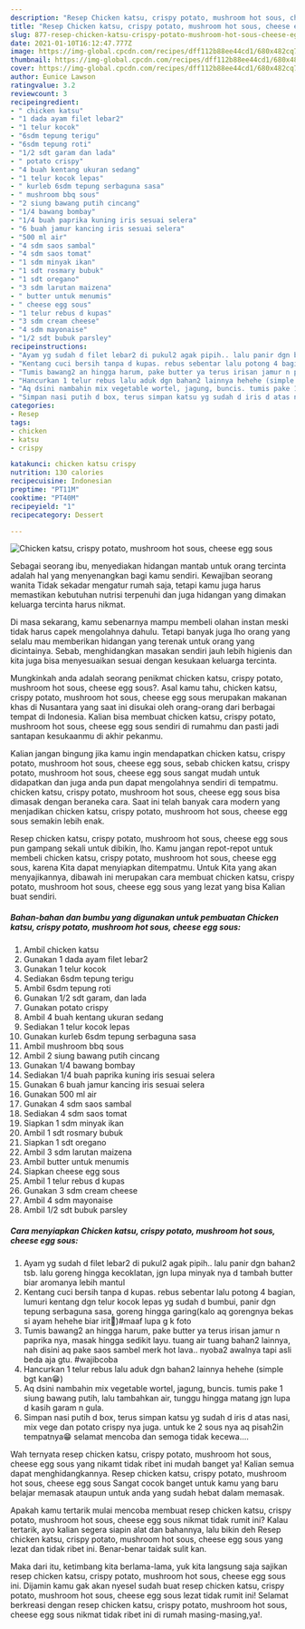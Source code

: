 ```yaml
---
description: "Resep Chicken katsu, crispy potato, mushroom hot sous, cheese egg sous yang enak dan Mudah Dibuat"
title: "Resep Chicken katsu, crispy potato, mushroom hot sous, cheese egg sous yang enak dan Mudah Dibuat"
slug: 877-resep-chicken-katsu-crispy-potato-mushroom-hot-sous-cheese-egg-sous-yang-enak-dan-mudah-dibuat
date: 2021-01-10T16:12:47.777Z
image: https://img-global.cpcdn.com/recipes/dff112b88ee44cd1/680x482cq70/chicken-katsu-crispy-potato-mushroom-hot-sous-cheese-egg-sous-foto-resep-utama.jpg
thumbnail: https://img-global.cpcdn.com/recipes/dff112b88ee44cd1/680x482cq70/chicken-katsu-crispy-potato-mushroom-hot-sous-cheese-egg-sous-foto-resep-utama.jpg
cover: https://img-global.cpcdn.com/recipes/dff112b88ee44cd1/680x482cq70/chicken-katsu-crispy-potato-mushroom-hot-sous-cheese-egg-sous-foto-resep-utama.jpg
author: Eunice Lawson
ratingvalue: 3.2
reviewcount: 3
recipeingredient:
- " chicken katsu"
- "1 dada ayam filet lebar2"
- "1 telur kocok"
- "6sdm tepung terigu"
- "6sdm tepung roti"
- "1/2 sdt garam dan lada"
- " potato crispy"
- "4 buah kentang ukuran sedang"
- "1 telur kocok lepas"
- " kurleb 6sdm tepung serbaguna sasa"
- " mushroom bbq sous"
- "2 siung bawang putih cincang"
- "1/4 bawang bombay"
- "1/4 buah paprika kuning iris sesuai selera"
- "6 buah jamur kancing iris sesuai selera"
- "500 ml air"
- "4 sdm saos sambal"
- "4 sdm saos tomat"
- "1 sdm minyak ikan"
- "1 sdt rosmary bubuk"
- "1 sdt oregano"
- "3 sdm larutan maizena"
- " butter untuk menumis"
- " cheese egg sous"
- "1 telur rebus d kupas"
- "3 sdm cream cheese"
- "4 sdm mayonaise"
- "1/2 sdt bubuk parsley"
recipeinstructions:
- "Ayam yg sudah d filet lebar2 di pukul2 agak pipih.. lalu panir dgn bahan2 tsb. lalu goreng hingga kecoklatan, jgn lupa minyak nya d tambah butter biar aromanya lebih mantul"
- "Kentang cuci bersih tanpa d kupas. rebus sebentar lalu potong 4 bagian, lumuri kentang dgn telur kocok lepas yg sudah d bumbui, panir dgn tepung serbaguna sasa, goreng hingga garing(kalo aq gorengnya bekas si ayam hehehe biar irit🤭)#maaf lupa g k foto"
- "Tumis bawang2 an hingga harum, pake butter ya terus irisan jamur n paprika nya, masak hingga sedikit layu. tuang air tuang bahan2 lainnya, nah disini aq pake saos sambel merk hot lava.. nyoba2 awalnya tapi asli beda aja gtu. #wajibcoba"
- "Hancurkan 1 telur rebus lalu aduk dgn bahan2 lainnya hehehe (simple bgt kan😁)"
- "Aq dsini nambahin mix vegetable wortel, jagung, buncis. tumis pake 1 siung bawang putih, lalu tambahkan air, tunggu hingga matang jgn lupa d kasih garam n gula."
- "Simpan nasi putih d box, terus simpan katsu yg sudah d iris d atas nasi, mix vege dan potato crispy nya juga. untuk ke 2 sous nya aq pisah2in tempatnya😁 selamat mencoba dan semoga tidak kecewa...."
categories:
- Resep
tags:
- chicken
- katsu
- crispy

katakunci: chicken katsu crispy 
nutrition: 130 calories
recipecuisine: Indonesian
preptime: "PT11M"
cooktime: "PT40M"
recipeyield: "1"
recipecategory: Dessert

---
```



![Chicken katsu, crispy potato, mushroom hot sous, cheese egg sous](https://img-global.cpcdn.com/recipes/dff112b88ee44cd1/680x482cq70/chicken-katsu-crispy-potato-mushroom-hot-sous-cheese-egg-sous-foto-resep-utama.jpg)

Sebagai seorang ibu, menyediakan hidangan mantab untuk orang tercinta adalah hal yang menyenangkan bagi kamu sendiri. Kewajiban seorang  wanita Tidak sekadar mengatur rumah saja, tetapi kamu juga harus memastikan kebutuhan nutrisi terpenuhi dan juga hidangan yang dimakan keluarga tercinta harus nikmat.

Di masa  sekarang, kamu sebenarnya mampu membeli olahan instan meski tidak harus capek mengolahnya dahulu. Tetapi banyak juga lho orang yang selalu mau memberikan hidangan yang terenak untuk orang yang dicintainya. Sebab, menghidangkan masakan sendiri jauh lebih higienis dan kita juga bisa menyesuaikan sesuai dengan kesukaan keluarga tercinta. 



Mungkinkah anda adalah seorang penikmat chicken katsu, crispy potato, mushroom hot sous, cheese egg sous?. Asal kamu tahu, chicken katsu, crispy potato, mushroom hot sous, cheese egg sous merupakan makanan khas di Nusantara yang saat ini disukai oleh orang-orang dari berbagai tempat di Indonesia. Kalian bisa membuat chicken katsu, crispy potato, mushroom hot sous, cheese egg sous sendiri di rumahmu dan pasti jadi santapan kesukaanmu di akhir pekanmu.

Kalian jangan bingung jika kamu ingin mendapatkan chicken katsu, crispy potato, mushroom hot sous, cheese egg sous, sebab chicken katsu, crispy potato, mushroom hot sous, cheese egg sous sangat mudah untuk didapatkan dan juga anda pun dapat mengolahnya sendiri di tempatmu. chicken katsu, crispy potato, mushroom hot sous, cheese egg sous bisa dimasak dengan beraneka cara. Saat ini telah banyak cara modern yang menjadikan chicken katsu, crispy potato, mushroom hot sous, cheese egg sous semakin lebih enak.

Resep chicken katsu, crispy potato, mushroom hot sous, cheese egg sous pun gampang sekali untuk dibikin, lho. Kamu jangan repot-repot untuk membeli chicken katsu, crispy potato, mushroom hot sous, cheese egg sous, karena Kita dapat menyiapkan ditempatmu. Untuk Kita yang akan menyajikannya, dibawah ini merupakan cara membuat chicken katsu, crispy potato, mushroom hot sous, cheese egg sous yang lezat yang bisa Kalian buat sendiri.

<!--inarticleads1-->

##### Bahan-bahan dan bumbu yang digunakan untuk pembuatan Chicken katsu, crispy potato, mushroom hot sous, cheese egg sous:

1. Ambil  chicken katsu
1. Gunakan 1 dada ayam filet lebar2
1. Gunakan 1 telur kocok
1. Sediakan 6sdm tepung terigu
1. Ambil 6sdm tepung roti
1. Gunakan 1/2 sdt garam, dan lada
1. Gunakan  potato crispy
1. Ambil 4 buah kentang ukuran sedang
1. Sediakan 1 telur kocok lepas
1. Gunakan  kurleb 6sdm tepung serbaguna sasa
1. Ambil  mushroom bbq sous
1. Ambil 2 siung bawang putih cincang
1. Gunakan 1/4 bawang bombay
1. Sediakan 1/4 buah paprika kuning iris sesuai selera
1. Gunakan 6 buah jamur kancing iris sesuai selera
1. Gunakan 500 ml air
1. Gunakan 4 sdm saos sambal
1. Sediakan 4 sdm saos tomat
1. Siapkan 1 sdm minyak ikan
1. Ambil 1 sdt rosmary bubuk
1. Siapkan 1 sdt oregano
1. Ambil 3 sdm larutan maizena
1. Ambil  butter untuk menumis
1. Siapkan  cheese egg sous
1. Ambil 1 telur rebus d kupas
1. Gunakan 3 sdm cream cheese
1. Ambil 4 sdm mayonaise
1. Ambil 1/2 sdt bubuk parsley




<!--inarticleads2-->

##### Cara menyiapkan Chicken katsu, crispy potato, mushroom hot sous, cheese egg sous:

1. Ayam yg sudah d filet lebar2 di pukul2 agak pipih.. lalu panir dgn bahan2 tsb. lalu goreng hingga kecoklatan, jgn lupa minyak nya d tambah butter biar aromanya lebih mantul
1. Kentang cuci bersih tanpa d kupas. rebus sebentar lalu potong 4 bagian, lumuri kentang dgn telur kocok lepas yg sudah d bumbui, panir dgn tepung serbaguna sasa, goreng hingga garing(kalo aq gorengnya bekas si ayam hehehe biar irit🤭)#maaf lupa g k foto
1. Tumis bawang2 an hingga harum, pake butter ya terus irisan jamur n paprika nya, masak hingga sedikit layu. tuang air tuang bahan2 lainnya, nah disini aq pake saos sambel merk hot lava.. nyoba2 awalnya tapi asli beda aja gtu. #wajibcoba
1. Hancurkan 1 telur rebus lalu aduk dgn bahan2 lainnya hehehe (simple bgt kan😁)
1. Aq dsini nambahin mix vegetable wortel, jagung, buncis. tumis pake 1 siung bawang putih, lalu tambahkan air, tunggu hingga matang jgn lupa d kasih garam n gula.
1. Simpan nasi putih d box, terus simpan katsu yg sudah d iris d atas nasi, mix vege dan potato crispy nya juga. untuk ke 2 sous nya aq pisah2in tempatnya😁 selamat mencoba dan semoga tidak kecewa....




Wah ternyata resep chicken katsu, crispy potato, mushroom hot sous, cheese egg sous yang nikamt tidak ribet ini mudah banget ya! Kalian semua dapat menghidangkannya. Resep chicken katsu, crispy potato, mushroom hot sous, cheese egg sous Sangat cocok banget untuk kamu yang baru belajar memasak ataupun untuk anda yang sudah hebat dalam memasak.

Apakah kamu tertarik mulai mencoba membuat resep chicken katsu, crispy potato, mushroom hot sous, cheese egg sous nikmat tidak rumit ini? Kalau tertarik, ayo kalian segera siapin alat dan bahannya, lalu bikin deh Resep chicken katsu, crispy potato, mushroom hot sous, cheese egg sous yang lezat dan tidak ribet ini. Benar-benar taidak sulit kan. 

Maka dari itu, ketimbang kita berlama-lama, yuk kita langsung saja sajikan resep chicken katsu, crispy potato, mushroom hot sous, cheese egg sous ini. Dijamin kamu gak akan nyesel sudah buat resep chicken katsu, crispy potato, mushroom hot sous, cheese egg sous lezat tidak rumit ini! Selamat berkreasi dengan resep chicken katsu, crispy potato, mushroom hot sous, cheese egg sous nikmat tidak ribet ini di rumah masing-masing,ya!.

